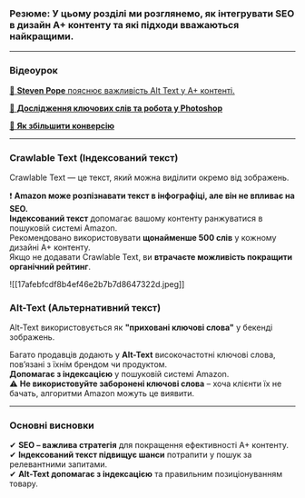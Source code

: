 ### **Резюме**: У цьому розділі ми розглянемо, як інтегрувати SEO в дизайн A+ контенту та які підходи вважаються найкращими.

---
### **Відеоурок**

[🎥 **Steven Pope** пояснює важливість Alt Text у A+ контенті.](https://www.youtube.com/watch?v=-1jb4sZtH5U&t)

[🎥 **Дослідження ключових слів та робота у Photoshop**](https://www.youtube.com/watch?v=m45Cn7s2BZ0)

[🎥 **Як збільшити конверсію**](https://www.youtube.com/watch?v=OVBG9Lx0aok)

---
### **Crawlable Text (Індексований текст)**

Crawlable Text — це текст, який можна виділити окремо від зображень.

❗ **Amazon може розпізнавати текст в інфографіці, але він не впливає на SEO.**  
 **Індексований текст** допомагає вашому контенту ранжуватися в пошуковій системі Amazon.  
 Рекомендовано використовувати **щонайменше 500 слів** у кожному дизайні A+ контенту.  
 Якщо не додавати Crawlable Text, ви **втрачаєте можливість покращити органічний рейтинг**.

![[17afebfcdf8b4ef46e2b7b7d8647322d.jpeg]]

### **Alt-Text (Альтернативний текст)**

Alt-Text використовується як **"приховані ключові слова"** у бекенді зображень.

 Багато продавців додають у **Alt-Text** високочастотні ключові слова, пов’язані з їхнім брендом чи продуктом.  
**Допомагає з індексацією** у пошуковій системі Amazon.  
⚠ **Не використовуйте заборонені ключові слова** – хоча клієнти їх не бачать, алгоритми Amazon можуть це виявити.

---
### **Основні висновки**

✔ **SEO – важлива стратегія** для покращення ефективності A+ контенту.  
✔ **Індексований текст підвищує шанси** потрапити у пошук за релевантними запитами.  
✔ **Alt-Text допомагає з індексацією** та правильним позиціонуванням товару.